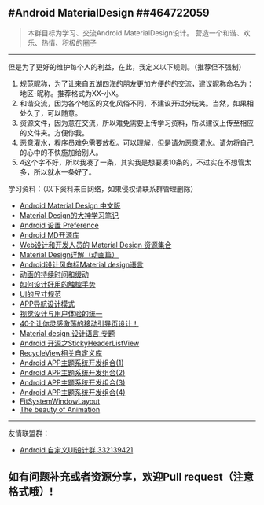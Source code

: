 #Android MaterialDesign
##464722059
----------------
>本群目标为学习、交流Android MaterialDesign设计。
>营造一个和谐、欢乐、热情、积极的圈子
----------------
但是为了更好的维护每个人的利益，在此，我定义以下规则。（推荐但不强制）
 1.  规范昵称，为了让来自五湖四海的朋友更加方便的的交流，建议昵称命名为：地区-昵称。推荐格式为XX-小X。
 2.  和谐交流，因为各个地区的文化风俗不同，不建议开过分玩笑。当然，如果相处久了，可以随意。
 3.  资源文件，因为意在交流，所以难免需要上传学习资料，所以建议上传至相应的文件夹。方便你我。
 4.  恶意灌水，程序员难免需要放松。可以理解，但是请勿恶意灌水。请勿将自己的心中的不快施加给别人。
 5.  4这个字不好，所以我凑了一条，其实我是想要凑10条的，不过实在不想管太多，所以就水一条好了。

学习资料：（以下资料来自网络，如果侵权请联系群管理删除）
 * [Android Material Design 中文版](http://wiki.jikexueyuan.com/project/material-design/material-design-intro/introduction.html)
 * [Material Design的大神学习笔记](http://www.uisdc.com/comprehensive-material-design-note)
 * [Android 设置 Preference](http://www.cnblogs.com/tianjian/archive/2012/11/29/2795091.html)
 * [Android MD开源库](https://github.com/lightSky/Awesome-MaterialDesign)
 * [Web设计和开发人员的 Material Design 资源集合](http://www.open-open.com/news/view/934333)
 * [Material Design详解（动画篇）](http://www.open-open.com/lib/view/open1416663769680.html)
 * [Android设计风向标Material design语言](http://www.wtoutiao.com/p/1d7Q63c.html)
 * [动画的持续时间和缓动](http://www.ui.cn/detail/129329.html)
 * [如何设计好用的触控手势](http://www.ui.cn/detail/127785.html)
 * [UI的尺寸规范](http://www.ui.cn/detail/126535.html)
 * [APP导航设计模式](http://www.ui.cn/detail/125373.html)
 * [视觉设计与用户体验的统一](http://www.ui.cn/detail/124934.html)
 * [40个让你灵感激荡的移动引导页设计！](http://www.ui.cn/detail/122300.html)
 * [Material design 设计语言 专题](http://topic.ui.cn/detail?tid=30)
 * [Android 开源之StickyHeaderListView](http://www.jianshu.com/p/3bf26722c489)
 * [RecycleView相关自定义库](http://ysnows.github.io/2015/12/03/ANDROID/%E6%8E%A7%E4%BB%B6/RecycleView/)
 * [Android APP主题系统开发组合(1)](http://johnsonxu.iteye.com/blog/1925251)
 * [Android APP主题系统开发组合(2)](http://blog.csdn.net/wsscy2004/article/details/7562909)
 * [Android APP主题系统开发组合(3)](http://hukai.me/android-training-course-in-chinese/material/theme.html)
 * [Android APP主题系统开发组合(4)](http://blog.csdn.net/zhyooo123/article/details/6697186)
 * [FitSystemWindowLayout](https://github.com/Jude95/FitSystemWindowLayout)
 * [The beauty of Animation](https://github.com/hitherejoe/animate)

--------------------

友情联盟群：
* [Android 自定义UI设计群 332139421](http://jq.qq.com/?_wv=1027&k=2JmRjRd)

## 如有问题补充或者资源分享，欢迎Pull request（注意格式哦）!

